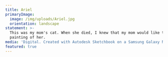 ```yaml
---
title: Ariel
primaryImage:
  image: /img/uploads/Ariel.jpg
  orientation: landscape
statement: >-
  This was my mom's cat. When she died, I knew that my mom would like to have a
  painting of her.
media: 'Digital. Created with Autodesk Sketchbook on a Samsung Galaxy Note Pro. '
featured: true
---
```


